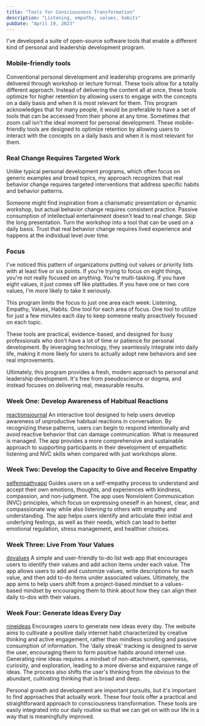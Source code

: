 ```yaml
---
title: "Tools for Consciousness Transformation"
description: "Listening, empathy, values, habits"
pubDate: "April 19, 2023"
---
```


I've developed a suite of open-source software tools that enable a different kind of personal and leadership development program.

### Mobile-friendly tools

Conventional personal development and leadership programs are primarily delivered through workshop or lecture format. These tools allow for a totally different approach. Instead of delivering the content all at once, these tools optimize for higher retention by allowing users to engage with the concepts on a daily basis and when it is most relevant for them. This program acknowledges that for many people, it would be preferable to have a set of tools that can be accessed from their phone at any time. Sometimes that zoom call isn't the ideal moment for personal development. These mobile-friendly tools are designed to optimize retention by allowing users to interact with the concepts on a daily basis and when it is most relevant for them.

### Real Change Requires Targeted Work

Unlike typical personal development programs, which often focus on generic examples and broad topics, my approach recognizes that real behavior change requires targeted interventions that address specific habits and behavior patterns.

Someone might find inspiration from a charismatic presentation or dynamic workshop, but actual behavior change requires consistent practice. Passive consumption of intellectual entertainment doesn't lead to real change. Skip the long presentation. Turn the workshop into a tool that can be used on a daily basis. Trust that real behavior change requires lived experience and happens at the individual level over time.

### Focus

I've noticed this pattern of organizations putting out values or priority lists with at least five or six points. If you're trying to focus on eight things, you're not really focused on anything. You're multi-tasking. If you have eight values, it just comes off like platitudes. If you have one or two core values, I'm more likely to take it seriously.

This program limits the focus to just one area each week: Listening, Empathy, Values, Habits. One tool for each area of focus. One tool to utilize for just a few minutes each day to keep someone really proactively focused on each topic.

These tools are practical, evidence-based, and designed for busy professionals who don't have a lot of time or patience for personal development. By leveraging technology, they seamlessly integrate into daily life, making it more likely for users to actually adopt new behaviors and see real improvements.

Ultimately, this program provides a fresh, modern approach to personal and leadership development. It's free from pseudoscience or dogma, and instead focuses on delivering real, measurable results.

### Week One: Develop Awareness of Habitual Reactions

[reactionsjournal](https://josephrmartinez.github.io/reactionsjournal/)
An interactive tool designed to help users develop awareness of unproductive habitual reactions in conversation. By recognizing these patterns, users can begin to respond intentionally and avoid reactive behavior that can damage communication. What is measured is managed. The app provides a more comprehensive and sustainable approach to supporting participants in their development of empathetic listening and NVC skills when compared with just workshops alone.

### Week Two: Develop the Capacity to Give and Receive Empathy

[selfempathyapp](https://selfempathy.app/)
Guides users on a self-empathy process to understand and accept their own emotions, thoughts, and experiences with kindness, compassion, and non-judgment. The app uses Nonviolent Communication (NVC) principles, which focus on expressing oneself in an honest, clear, and compassionate way while also listening to others with empathy and understanding. The app helps users identify and articulate their initial and underlying feelings, as well as their needs, which can lead to better emotional regulation, stress management, and healthier choices.

### Week Three: Live From Your Values

[dovalues](https://dovalues.app/)
A simple and user-friendly to-do list web app that encourages users to identify their values and add action items under each value. The app allows users to add and customize values, write descriptions for each value, and then add to-do items under associated values. Ultimately, the app aims to help users shift from a project-based mindset to a values-based mindset by encouraging them to think about how they can align their daily to-dos with their values.

### Week Four: Generate Ideas Every Day

[nineideas](https://nineideas.net/)
Encourages users to generate new ideas every day. The website aims to cultivate a positive daily internet habit characterized by creative thinking and active engagement, rather than mindless scrolling and passive consumption of information. The 'daily streak' tracking is designed to serve the user, encouraging them to form positive habits around internet use. Generating nine ideas requires a mindset of non-attachment, openness, curiosity, and exploration, leading to a more diverse and expansive range of ideas. The process also shifts the user's thinking from the obvious to the abundant, cultivating thinking that is broad and deep.

Personal growth and development are important pursuits, but it's important to find approaches that actually work. These four tools offer a practical and straightforward approach to consciousness transformation. These tools are easily integrated into our daily routine so that we can get on with our life in a way that is meaningfully improved.
